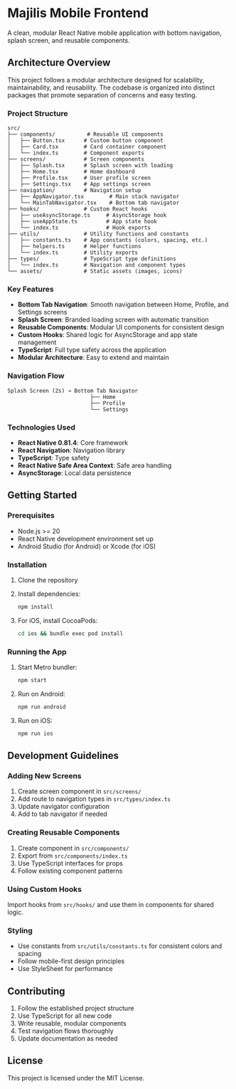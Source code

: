 # Majilis Mobile Frontend

A clean, modular React Native mobile application with bottom navigation, splash screen, and reusable components.

## Architecture Overview

This project follows a modular architecture designed for scalability, maintainability, and reusability. The codebase is organized into distinct packages that promote separation of concerns and easy testing.

### Project Structure

```
src/
├── components/          # Reusable UI components
│   ├── Button.tsx      # Custom button component
│   ├── Card.tsx        # Card container component
│   └── index.ts        # Component exports
├── screens/            # Screen components
│   ├── Splash.tsx      # Splash screen with loading
│   ├── Home.tsx        # Home dashboard
│   ├── Profile.tsx     # User profile screen
│   ├── Settings.tsx    # App settings screen
├── navigation/         # Navigation setup
│   ├── AppNavigator.tsx        # Main stack navigator
│   └── MainTabNavigator.tsx    # Bottom tab navigator
├── hooks/              # Custom React hooks
│   ├── useAsyncStorage.ts     # AsyncStorage hook
│   ├── useAppState.ts         # App state hook
│   └── index.ts               # Hook exports
├── utils/              # Utility functions and constants
│   ├── constants.ts    # App constants (colors, spacing, etc.)
│   ├── helpers.ts      # Helper functions
│   └── index.ts        # Utility exports
├── types/              # TypeScript type definitions
│   └── index.ts        # Navigation and component types
└── assets/             # Static assets (images, icons)
```

### Key Features

- **Bottom Tab Navigation**: Smooth navigation between Home, Profile, and Settings screens
- **Splash Screen**: Branded loading screen with automatic transition
- **Reusable Components**: Modular UI components for consistent design
- **Custom Hooks**: Shared logic for AsyncStorage and app state management
- **TypeScript**: Full type safety across the application
- **Modular Architecture**: Easy to extend and maintain

### Navigation Flow

```
Splash Screen (2s) → Bottom Tab Navigator
                          ├── Home
                          ├── Profile
                          └── Settings
```

### Technologies Used

- **React Native 0.81.4**: Core framework
- **React Navigation**: Navigation library
- **TypeScript**: Type safety
- **React Native Safe Area Context**: Safe area handling
- **AsyncStorage**: Local data persistence

## Getting Started

### Prerequisites

- Node.js >= 20
- React Native development environment set up
- Android Studio (for Android) or Xcode (for iOS)

### Installation

1. Clone the repository
2. Install dependencies:
   ```sh
   npm install
   ```

3. For iOS, install CocoaPods:
   ```sh
   cd ios && bundle exec pod install
   ```

### Running the App

1. Start Metro bundler:
   ```sh
   npm start
   ```

2. Run on Android:
   ```sh
   npm run android
   ```

3. Run on iOS:
   ```sh
   npm run ios
   ```

## Development Guidelines

### Adding New Screens

1. Create screen component in `src/screens/`
2. Add route to navigation types in `src/types/index.ts`
3. Update navigator configuration
4. Add to tab navigator if needed

### Creating Reusable Components

1. Create component in `src/components/`
2. Export from `src/components/index.ts`
3. Use TypeScript interfaces for props
4. Follow existing component patterns

### Using Custom Hooks

Import hooks from `src/hooks/` and use them in components for shared logic.

### Styling

- Use constants from `src/utils/constants.ts` for consistent colors and spacing
- Follow mobile-first design principles
- Use StyleSheet for performance

## Contributing

1. Follow the established project structure
2. Use TypeScript for all new code
3. Write reusable, modular components
4. Test navigation flows thoroughly
5. Update documentation as needed

## License

This project is licensed under the MIT License.
